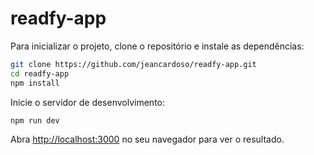 # readfy-app

Para inicializar o projeto, clone o repositório e instale as dependências:

```bash
git clone https://github.com/jeancardoso/readfy-app.git
cd readfy-app
npm install
```

Inicie o servidor de desenvolvimento:

```bash
npm run dev
```

Abra [http://localhost:3000](http://localhost:3000) no seu navegador para ver o resultado.